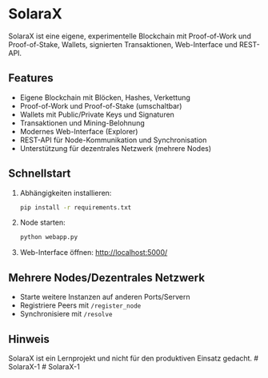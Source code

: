# SolaraX

SolaraX ist eine eigene, experimentelle Blockchain mit Proof-of-Work und Proof-of-Stake, Wallets, signierten Transaktionen, Web-Interface und REST-API. 

## Features
- Eigene Blockchain mit Blöcken, Hashes, Verkettung
- Proof-of-Work und Proof-of-Stake (umschaltbar)
- Wallets mit Public/Private Keys und Signaturen
- Transaktionen und Mining-Belohnung
- Modernes Web-Interface (Explorer)
- REST-API für Node-Kommunikation und Synchronisation
- Unterstützung für dezentrales Netzwerk (mehrere Nodes)

## Schnellstart
1. Abhängigkeiten installieren:
   ```bash
   pip install -r requirements.txt
   ```
2. Node starten:
   ```bash
   python webapp.py
   ```
3. Web-Interface öffnen: [http://localhost:5000/](http://localhost:5000/)

## Mehrere Nodes/Dezentrales Netzwerk
- Starte weitere Instanzen auf anderen Ports/Servern
- Registriere Peers mit `/register_node`
- Synchronisiere mit `/resolve`

## Hinweis
SolaraX ist ein Lernprojekt und nicht für den produktiven Einsatz gedacht. #   S o l a r a X - 1  
 #   S o l a r a X - 1  
 
